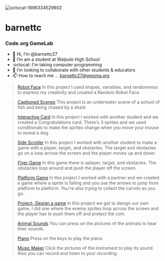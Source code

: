 ![octocat-1696334529602](https://github.com/barnettc27/barnettc/assets/146837599/91c868ed-2287-4eb3-9af4-2876b5dec1bf)
# barnettc
### Code.org GameLab
- 👋 Hi, I’m @barnettc27
- 👀 I’m am a student at Walpole High School
- :octocat: I'm taking computer programming
- :information_desk_person: I’m looking to collaborate with other students & educators
- 📫 How to reach me ... barnettc27@wpsma.org

>[Robot Face](https//barnettc27.github.io/RobotFace/)
>In this project I used shapes, variables, and randomness to express my creativity and created a Random Robot Face.

>[Captioned Scenes](https://studio.code.org/s/csd3-2023/lessons/11/levels/5)
>This project is an underwater scene of a school of fish and being chased by a shark
>
>[Interactive Card](https://studio.code.org/projects/gamelab/aYQartNfSD6tJPv7jRmJfj44vEiK9aaRlv6LXHqGtms)
>In this project I worked with another student and we created a Congratulations card. There's 3 sprites and we used conditionals to make the sprites change when you move your mouse to reveal a dog.
>
>[Side Scroller](https://studio.code.org/projects/gamelab/hVen3z3gyub7lvOVGJnN7HPRB6VlSKdkFIDa-LPnt60)
>In this project I worked with another student to make a game  with a player, target, and obstacles. The target and obstacles go on a loop across the screen and the player moves up and down.
>
>[Flyer Game](https://studio.code.org/projects/gamelab/VZ_cVb4iR_lxbMHr4kUAxv5lwK0lyT1rtZfeCMsKVyA)
>In this game there is  aplayer, target, and obstacles. The obstacles loop around and push the player off the screen.
>
>[Platform Game](https://studio.code.org/projects/gamelab/EFKmxJfLJ9F8bawSACij9sjjypTsRDfKVJ9udtYufDc)
>In this project I worked with a partner and we created a game where a sprite is falling and you use the arrows to jump from platform to platform. You're also trying to collect the carrots as you go.
>
>[Project- Design a game](https://studio.code.org/projects/gamelab/5al2TG-JCeMqOCnKfj8YwKhoDoVYsN0Dhqr5oXLRXGs)
>In this project we got to design our own game, I did one where the enemy sprites loop across the screen and the player has to push them off and protect the coin.
>
>[Animal Sounds](https://gallery.appinventor.mit.edu/?galleryid=42d3c1f6-7793-4b9b-a225-3c9bf274b203)
>You can press on the pictures of the animals to hear their sounds.
>
>[Piano](https://gallery.appinventor.mit.edu/?galleryid=11003df8-9f99-4fde-a9fc-94a1babf9e63)
>Press on the keys to play the piano.
>
>[Music Maker](https://gallery.appinventor.mit.edu/?galleryid=b7955137-73e6-4421-ba2a-1460c4893c48)
>Click the pictures of the instrument to play its sound. Also you can record and listen to your recording.
